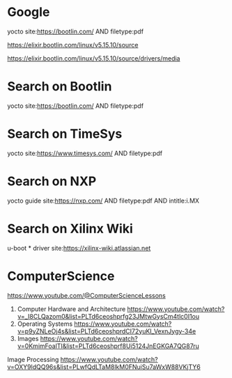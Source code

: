 # Google

yocto site:https://bootlin.com/ AND filetype:pdf

https://elixir.bootlin.com/linux/v5.15.10/source

https://elixir.bootlin.com/linux/v5.15.10/source/drivers/media

# Search on Bootlin

yocto site:https://bootlin.com/ AND filetype:pdf

# Search on TimeSys

yocto site:https://www.timesys.com/ AND filetype:pdf

# Search on NXP

yocto guide site:https://nxp.com/ AND filetype:pdf AND intitle:i.MX

# Search on Xilinx Wiki

u-boot * driver site:https://xilinx-wiki.atlassian.net

# ComputerScience 
https://www.youtube.com/@ComputerScienceLessons
1. Computer Hardware and Architecture https://www.youtube.com/watch?v=_I8CLQazom0&list=PLTd6ceoshprfg23JMtwGysCm4tlc0I1ou
2. Operating Systems https://www.youtube.com/watch?v=p9yZNLeOj4s&list=PLTd6ceoshprdCI72yuKI_VexnJygy-34e
3. Images https://www.youtube.com/watch?v=0KmimFoalTI&list=PLTd6ceoshprf8Ui5124JnEGKGA7QG87ru

Image Processing https://www.youtube.com/watch?v=OXY9ldQQ96s&list=PLwfQdLTaM8lkM0FNuiSu7aWxW88VKjTY6
